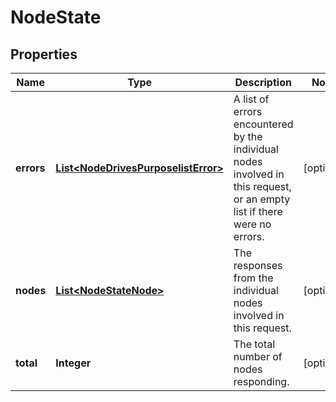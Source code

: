 
# NodeState

## Properties
Name | Type | Description | Notes
------------ | ------------- | ------------- | -------------
**errors** | [**List&lt;NodeDrivesPurposelistError&gt;**](NodeDrivesPurposelistError.md) | A list of errors encountered by the individual nodes involved in this request, or an empty list if there were no errors. |  [optional]
**nodes** | [**List&lt;NodeStateNode&gt;**](NodeStateNode.md) | The responses from the individual nodes involved in this request. |  [optional]
**total** | **Integer** | The total number of nodes responding. |  [optional]




